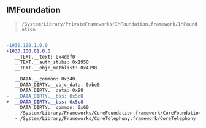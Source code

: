 ## IMFoundation

> `/System/Library/PrivateFrameworks/IMFoundation.framework/IMFoundation`

```diff

-1030.100.1.0.0
+1030.100.61.0.0
   __TEXT.__text: 0x4ddf0
   __TEXT.__auth_stubs: 0x1950
   __TEXT.__objc_methlist: 0x4198

   __DATA.__common: 0x340
   __DATA_DIRTY.__objc_data: 0xbe0
   __DATA_DIRTY.__data: 0x98
-  __DATA_DIRTY.__bss: 0x5c0
+  __DATA_DIRTY.__bss: 0x5c8
   __DATA_DIRTY.__common: 0x60
   - /System/Library/Frameworks/CoreFoundation.framework/CoreFoundation
   - /System/Library/Frameworks/CoreTelephony.framework/CoreTelephony

```
